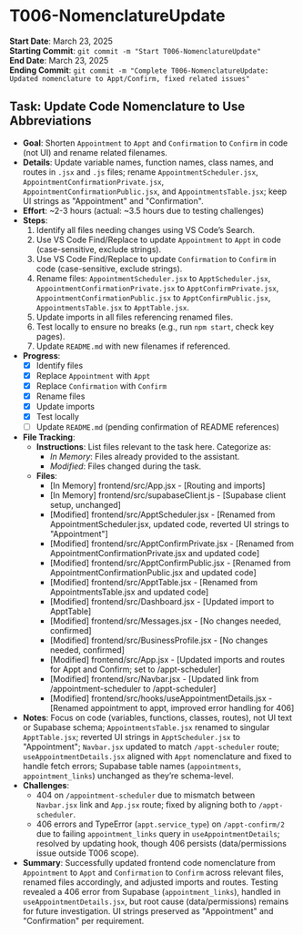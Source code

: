 # T006-NomenclatureUpdate

**Start Date**: March 23, 2025  
**Starting Commit**: `git commit -m "Start T006-NomenclatureUpdate"`  
**End Date**: March 23, 2025  
**Ending Commit**: `git commit -m "Complete T006-NomenclatureUpdate: Updated nomenclature to Appt/Confirm, fixed related issues"`

## Task: Update Code Nomenclature to Use Abbreviations

- **Goal**: Shorten `Appointment` to `Appt` and `Confirmation` to `Confirm` in code (not UI) and rename related filenames.
- **Details**: Update variable names, function names, class names, and routes in `.jsx` and `.js` files; rename `AppointmentScheduler.jsx`, `AppointmentConfirmationPrivate.jsx`, `AppointmentConfirmationPublic.jsx`, and `AppointmentsTable.jsx`; keep UI strings as "Appointment" and "Confirmation".
- **Effort**: ~2-3 hours (actual: ~3.5 hours due to testing challenges)
- **Steps**:
  1. Identify all files needing changes using VS Code’s Search.
  2. Use VS Code Find/Replace to update `Appointment` to `Appt` in code (case-sensitive, exclude strings).
  3. Use VS Code Find/Replace to update `Confirmation` to `Confirm` in code (case-sensitive, exclude strings).
  4. Rename files: `AppointmentScheduler.jsx` to `ApptScheduler.jsx`, `AppointmentConfirmationPrivate.jsx` to `ApptConfirmPrivate.jsx`, `AppointmentConfirmationPublic.jsx` to `ApptConfirmPublic.jsx`, `AppointmentsTable.jsx` to `ApptTable.jsx`.
  5. Update imports in all files referencing renamed files.
  6. Test locally to ensure no breaks (e.g., run `npm start`, check key pages).
  7. Update `README.md` with new filenames if referenced.
- **Progress**:
  - [x] Identify files
  - [x] Replace `Appointment` with `Appt`
  - [x] Replace `Confirmation` with `Confirm`
  - [x] Rename files
  - [x] Update imports
  - [x] Test locally
  - [ ] Update `README.md` (pending confirmation of README references)
- **File Tracking**:
  - **Instructions**: List files relevant to the task here. Categorize as:
    - _In Memory_: Files already provided to the assistant.
    - _Modified_: Files changed during the task.
  - **Files**:
    - [In Memory] frontend/src/App.jsx - [Routing and imports]
    - [In Memory] frontend/src/supabaseClient.js - [Supabase client setup, unchanged]
    - [Modified] frontend/src/ApptScheduler.jsx - [Renamed from AppointmentScheduler.jsx, updated code, reverted UI strings to "Appointment"]
    - [Modified] frontend/src/ApptConfirmPrivate.jsx - [Renamed from AppointmentConfirmationPrivate.jsx and updated code]
    - [Modified] frontend/src/ApptConfirmPublic.jsx - [Renamed from AppointmentConfirmationPublic.jsx and updated code]
    - [Modified] frontend/src/ApptTable.jsx - [Renamed from AppointmentsTable.jsx and updated code]
    - [Modified] frontend/src/Dashboard.jsx - [Updated import to ApptTable]
    - [Modified] frontend/src/Messages.jsx - [No changes needed, confirmed]
    - [Modified] frontend/src/BusinessProfile.jsx - [No changes needed, confirmed]
    - [Modified] frontend/src/App.jsx - [Updated imports and routes for Appt and Confirm; set to /appt-scheduler]
    - [Modified] frontend/src/Navbar.jsx - [Updated link from /appointment-scheduler to /appt-scheduler]
    - [Modified] frontend/src/hooks/useAppointmentDetails.jsx - [Renamed appointment to appt, improved error handling for 406]
- **Notes**: Focus on code (variables, functions, classes, routes), not UI text or Supabase schema; `AppointmentsTable.jsx` renamed to singular `ApptTable.jsx`; reverted UI strings in `ApptScheduler.jsx` to "Appointment"; `Navbar.jsx` updated to match `/appt-scheduler` route; `useAppointmentDetails.jsx` aligned with `Appt` nomenclature and fixed to handle fetch errors; Supabase table names (`appointments`, `appointment_links`) unchanged as they’re schema-level.
- **Challenges**:
  - 404 on `/appointment-scheduler` due to mismatch between `Navbar.jsx` link and `App.jsx` route; fixed by aligning both to `/appt-scheduler`.
  - 406 errors and TypeError (`appt.service_type`) on `/appt-confirm/2` due to failing `appointment_links` query in `useAppointmentDetails`; resolved by updating hook, though 406 persists (data/permissions issue outside T006 scope).
- **Summary**: Successfully updated frontend code nomenclature from `Appointment` to `Appt` and `Confirmation` to `Confirm` across relevant files, renamed files accordingly, and adjusted imports and routes. Testing revealed a 406 error from Supabase (`appointment_links`), handled in `useAppointmentDetails.jsx`, but root cause (data/permissions) remains for future investigation. UI strings preserved as "Appointment" and "Confirmation" per requirement.
